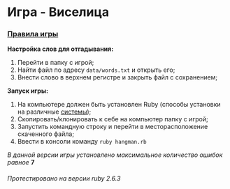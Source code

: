 # Игра - Виселица
### [Правила игры][1]

**Настройка слов для отгадывания:**
1. Перейти в папку с игрой;
2. Найти файл по адресу `data/words.txt` и открыть его;
3. Внести слово в верхнем регистре и закрыть файл с сохранением;

**Запуск игры:**
1. На компьютере должен быть установлен Ruby (способы установки на различные [системы][2]);
2. Скопировать/клонировать к себе на компьютер папку с игрой;
3. Запустить командную строку и перейти в месторасположение скаченного файла;
4. Ввести в консоли команду `ruby hangman.rb`

_В данной версии игры установлено максимальное количество ошибок равное_ **7**

###### Протестировано на версии ruby 2.6.3

[1]: https://ru.wikipedia.org/wiki/%D0%92%D0%B8%D1%81%D0%B5%D0%BB%D0%B8%D1%86%D0%B0_(%D0%B8%D0%B3%D1%80%D0%B0)
[2]: https://www.ruby-lang.org/ru/documentation/installation/

